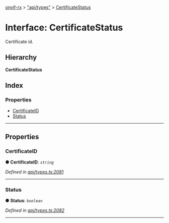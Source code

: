 [onvif-rx](../README.md) > ["api/types"](../modules/_api_types_.md) > [CertificateStatus](../interfaces/_api_types_.certificatestatus.md)

# Interface: CertificateStatus

Certificate id.

## Hierarchy

**CertificateStatus**

## Index

### Properties

* [CertificateID](_api_types_.certificatestatus.md#certificateid)
* [Status](_api_types_.certificatestatus.md#status)

---

## Properties

<a id="certificateid"></a>

###  CertificateID

**● CertificateID**: *`string`*

*Defined in [api/types.ts:2081](https://github.com/patrickmichalina/onvif-rx/blob/f117e44/src/api/types.ts#L2081)*

___
<a id="status"></a>

###  Status

**● Status**: *`boolean`*

*Defined in [api/types.ts:2082](https://github.com/patrickmichalina/onvif-rx/blob/f117e44/src/api/types.ts#L2082)*

___

